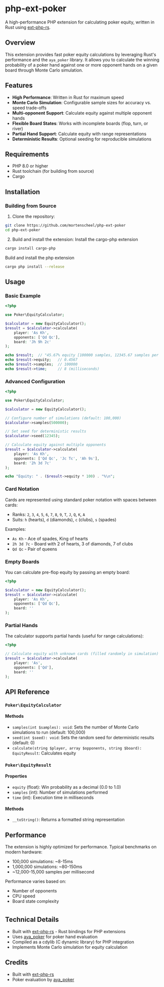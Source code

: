 # php-ext-poker

A high-performance PHP extension for calculating poker equity, written in Rust using [ext-php-rs](https://ext-php.rs/).

## Overview

This extension provides fast poker equity calculations by leveraging Rust's performance and the `aya_poker` library. It allows you to calculate the winning probability of a poker hand against one or more opponent hands on a given board through Monte Carlo simulation.

## Features

- **High Performance**: Written in Rust for maximum speed
- **Monte Carlo Simulation**: Configurable sample sizes for accuracy vs. speed trade-offs
- **Multi-opponent Support**: Calculate equity against multiple opponent hands
- **Flexible Board States**: Works with incomplete boards (flop, turn, or river)
- **Partial Hand Support**: Calculate equity with range representations
- **Deterministic Results**: Optional seeding for reproducible simulations

## Requirements

- PHP 8.0 or higher
- Rust toolchain (for building from source)
- Cargo

## Installation

### Building from Source

1. Clone the repository:
```bash
git clone https://github.com/mortenscheel/php-ext-poker
cd php-ext-poker
```

2. Build and install the extension:
Install the cargo-php extension
```bash
cargo install cargo-php
```
Build and install the php extension
```bash
cargo php install --release
```

## Usage

### Basic Example

```php
<?php

use Poker\EquityCalculator;

$calculator = new EquityCalculator();
$result = $calculator->calculate(
    player: 'As Kh',
    opponents: ['Qd Qc'],
    board: 'Jh 9h 2c'
);

echo $result;  // "45.67% equity [100000 samples, 12345.67 samples per ms]"
echo $result->equity;   // 0.4567
echo $result->samples;  // 100000
echo $result->time;     // 8 (milliseconds)
```

### Advanced Configuration

```php
<?php

use Poker\EquityCalculator;

$calculator = new EquityCalculator();

// Configure number of simulations (default: 100,000)
$calculator->samples(500000);

// Set seed for deterministic results
$calculator->seed(12345);

// Calculate equity against multiple opponents
$result = $calculator->calculate(
    player: 'As Kh',
    opponents: ['Qd Qc', 'Jc Tc', 'Ah 9s'],
    board: '2h 3d 7c'
);

echo "Equity: " . ($result->equity * 100) . "%\n";
```

### Card Notation

Cards are represented using standard poker notation with spaces between cards:
- Ranks: `2`, `3`, `4`, `5`, `6`, `7`, `8`, `9`, `T`, `J`, `Q`, `K`, `A`
- Suits: `h` (hearts), `d` (diamonds), `c` (clubs), `s` (spades)

Examples:
- `As Kh` - Ace of spades, King of hearts
- `2h 3d 7c` - Board with 2 of hearts, 3 of diamonds, 7 of clubs
- `Qd Qc` - Pair of queens

### Empty Boards

You can calculate pre-flop equity by passing an empty board:

```php
<?php

$calculator = new EquityCalculator();
$result = $calculator->calculate(
    player: 'As Kh',
    opponents: ['Qd Qc'],
    board: ''
);
```

### Partial Hands

The calculator supports partial hands (useful for range calculations):

```php
<?php

// Calculate equity with unknown cards (filled randomly in simulation)
$result = $calculator->calculate(
    player: 'As',
    opponents: ['Qd'],
    board: ''
);
```

## API Reference

### `Poker\EquityCalculator`

#### Methods

- `samples(int $samples): void`: Sets the number of Monte Carlo simulations to run (default: 100,000)
- `seed(int $seed): void`: Sets the random seed for deterministic results (default: 0)
- `calculate(string $player, array $opponents, string $board): EquityResult`: Calculates equity

### `Poker\EquityResult`

#### Properties

- `equity` (float): Win probability as a decimal (0.0 to 1.0)
- `samples` (int): Number of simulations performed
- `time` (int): Execution time in milliseconds

#### Methods

- `__toString()`: Returns a formatted string representation

## Performance

The extension is highly optimized for performance. Typical benchmarks on modern hardware:

- 100,000 simulations: ~8-15ms
- 1,000,000 simulations: ~80-150ms
- ~12,000-15,000 samples per millisecond

Performance varies based on:
- Number of opponents
- CPU speed
- Board state complexity

#

## Technical Details

- Built with [ext-php-rs](https://ext-php.rs/) - Rust bindings for PHP extensions
- Uses [aya_poker](https://crates.io/crates/aya_poker) for poker hand evaluation
- Compiled as a cdylib (C dynamic library) for PHP integration
- Implements Monte Carlo simulation for equity calculation

## Credits

- Built with [ext-php-rs](https://ext-php.rs/)
- Poker evaluation by [aya_poker](https://crates.io/crates/aya_poker)
